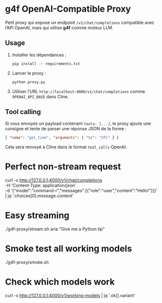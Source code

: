 # g4f OpenAI-Compatible Proxy

Petit proxy qui expose un endpoint `/v1/chat/completions` compatible avec l’API OpenAI,
mais qui utilise **g4f** comme moteur LLM.

## Usage

1. Installer les dépendances :
   ```bash
   pip install -r requirements.txt
   ```

2. Lancer le proxy :
   ```bash
   python proxy.py
   ```

3. Utiliser l’URL `http://localhost:4000/v1/chat/completions` comme `OPENAI_API_BASE` dans Cline.

## Tool calling

Si vous envoyez un payload contenant `tools: [...]`, le proxy ajoute une consigne
et tente de parser une réponse JSON de la forme :
```json
{ "name": "get_time", "arguments": { "tz": "UTC" } }
```

Cela sera renvoyé à Cline dans le format `tool_calls` OpenAI.
# Perfect non-stream request
curl -s http://127.0.0.1:4000/v1/chat/completions \
  -H 'Content-Type: application/json' \
  -d '{"model":"command-r","messages":[{"role":"user","content":"Hello!"}]}' \
  | jq '.choices[0].message.content'

# Easy streaming  
./g4f-proxy/stream.sh aria "Give me a Python tip"

# Smoke test all working models
./g4f-proxy/smoke.sh

# Check which models work
curl -s http://127.0.0.1:4000/v1/working-models | jq '.ok[].variant'

